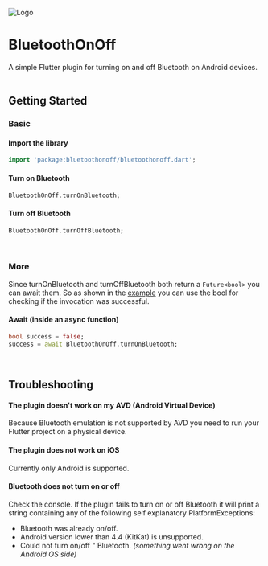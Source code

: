 ![Logo](https://github.com/Fleximex/BluetoothOnOff/blob/master/logo.png?raw=true)

# BluetoothOnOff 
A simple Flutter plugin for turning on and off Bluetooth on Android devices.  
<br>
  
## Getting Started  
### Basic
#### Import the library
```dart
import 'package:bluetoothonoff/bluetoothonoff.dart';
```
#### Turn on Bluetooth
```dart
BluetoothOnOff.turnOnBluetooth;
```
#### Turn off Bluetooth
```dart
BluetoothOnOff.turnOffBluetooth;
```
<br>

### More
Since turnOnBluetooth and turnOffBluetooth both return a `Future<bool>` you can await them. So as shown in the [example](https://github.com/Fleximex/BluetoothOnOff/blob/master/example/lib/main.dart) you can use the bool for checking if the invocation was successful.

#### Await (inside an async function)
```dart
bool success = false;
success = await BluetoothOnOff.turnOnBluetooth;
```
<br>

## Troubleshooting
#### The plugin doesn't work on my AVD (Android Virtual Device)
Because Bluetooth emulation is not supported by AVD you need to run your Flutter project on a physical device.
#### The plugin does not work on iOS
Currently only Android is supported.
#### Bluetooth does not turn on or off
Check the console. If the plugin fails to turn on or off Bluetooth it will print a string containing any of the following self explanatory PlatformExceptions:
 - Bluetooth was already on/off.
 - Android version lower than 4.4 (KitKat) is unsupported.
 - Could not turn on/off " Bluetooth. *(something went wrong on the Android OS side)*